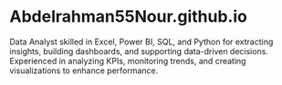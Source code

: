 # Abdelrahman55Nour.github.io
Data Analyst skilled in Excel, Power BI, SQL, and Python for extracting insights, building dashboards, and supporting data-driven decisions. Experienced in analyzing KPIs, monitoring trends, and creating visualizations to enhance performance.
